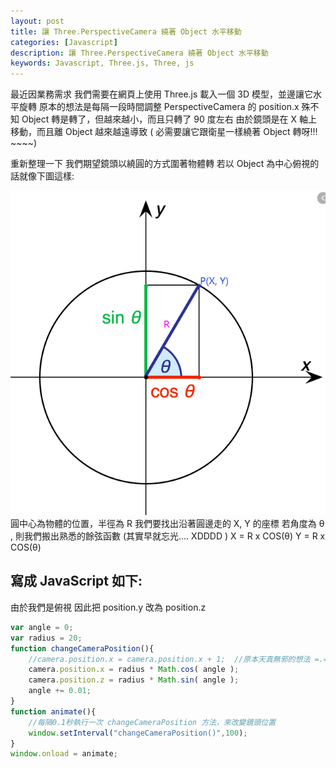 ```yaml
---
layout: post
title: 讓 Three.PerspectiveCamera 繞著 Object 水平移動
categories: [Javascript]
description: 讓 Three.PerspectiveCamera 繞著 Object 水平移動
keywords: Javascript, Three.js, Three, js
---
```


最近因業務需求
我們需要在網頁上使用 Three.js 載入一個 3D 模型，並邊讓它水平旋轉
原本的想法是每隔一段時間調整 PerspectiveCamera 的 position.x
殊不知 Object 轉是轉了，但越來越小，而且只轉了 90 度左右
由於鏡頭是在 X 軸上移動，而且離 Object 越來越遠導致
( 必需要讓它跟衛星一樣繞著 Object 轉呀!!! ~~~~)


重新整理一下
我們期望鏡頭以繞圓的方式圍著物體轉
若以 Object 為中心俯視的話就像下圖這樣:

![SinCos](/assets/img/posts/JavaScript/SinCos.png)
圓中心為物體的位置，半徑為 R
我們要找出沿著圓邊走的 X, Y 的座標
若角度為 θ , 則我們搬出熟悉的餘弦函數 (其實早就忘光.... XDDDD )
 X = R x COS(θ)
 Y = R x COS(θ)

## 寫成 JavaScript 如下:
由於我們是俯視
因此把 position.y 改為 position.z

```javascript
var angle = 0;
var radius = 20;
function changeCameraPosition(){
    //camera.position.x = camera.position.x + 1;  //原本天真無邪的想法 =.=
    camera.position.x = radius * Math.cos( angle );
    camera.position.z = radius * Math.sin( angle );
    angle += 0.01;
}
function animate(){
    //每隔0.1秒執行一次 changeCameraPosition 方法，來改變鏡頭位置
    window.setInterval("changeCameraPosition()",100);
}
window.onload = animate;
```
